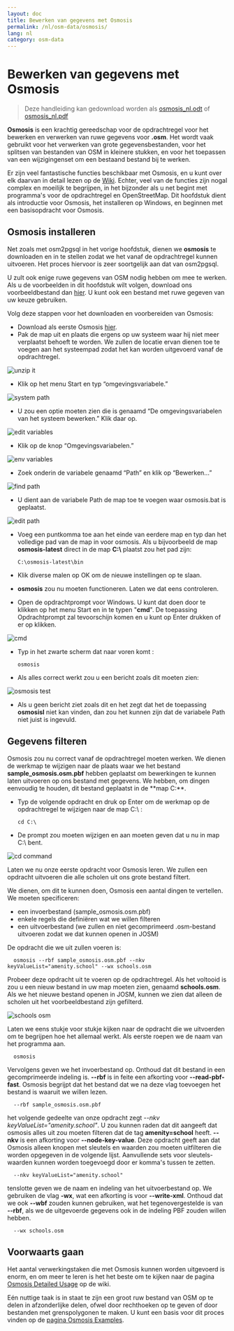```yaml
---
layout: doc
title: Bewerken van gegevens met Osmosis
permalink: /nl/osm-data/osmosis/
lang: nl
category: osm-data
---
```


Bewerken van gegevens met Osmosis
===============================

> Deze handleiding kan gedownload worden als [osmosis_nl.odt](/files/osmosis_nl.odt) of [osmosis_nl.pdf](/files/osmosis_nl.pdf)  

**Osmosis** is een krachtig gereedschap voor de opdrachtregel voor het bewerken en verwerken van ruwe gegevens voor **.osm**. Het wordt vaak gebruikt voor het verwerken van grote gegevensbestanden, voor het splitsen van bestanden van OSM in kleinere stukken, en voor het toepassen van een wijzigingenset om een bestaand bestand bij te werken.  

Er zijn veel fantastische functies beschikbaar met Osmosis, en u kunt over elk daarvan in detail lezen op de [Wiki](http://wiki.openstreetmap.org/wiki/Osmosis/Detailed_Usage_0.41). Echter, veel van de functies zijn nogal complex en moeilijk te begrijpen, in het bijzonder als u net begint met programma's voor de opdrachtregel en OpenStreetMap. Dit hoofdstuk dient als introductie voor Osmosis, het installeren op Windows, en beginnen met een basisopdracht voor Osmosis.  

Osmosis installeren
----------------

Net zoals met osm2pgsql in het vorige hoofdstuk, dienen we **osmosis** te downloaden en in te stellen zodat we het vanaf de opdrachtregel kunnen uitvoeren. Het proces hiervoor is zeer soortgelijk aan dat van osm2pgsql.  

U zult ook enige ruwe gegevens van OSM nodig hebben om mee te werken. Als u de voorbeelden in dit hoofdstuk wilt volgen, download ons voorbeeldbestand dan [hier](/files/sample_osmosis.osm.pbf). U kunt ook een bestand met ruwe gegeven van uw keuze gebruiken.  

Volg deze stappen voor het downloaden en voorbereiden van Osmosis:  

- Download als eerste Osmosis [hier](http://bretth.dev.openstreetmap.org/osmosis-build/osmosis-latest.zip).  
- Pak de map uit en plaats die ergens op uw systeem waar hij niet meer verplaatst behoeft te worden. We zullen de locatie ervan dienen toe te voegen aan het systeempad zodat het kan worden uitgevoerd vanaf de opdrachtregel.  

![unzip it][]

- Klik op het menu Start en typ “omgevingsvariabele.”  

![system path][]

- U zou een optie moeten zien die is genaamd “De omgevingsvariabelen van het systeem bewerken.” Klik daar op.  

![edit variables][]

- Klik op de knop “Omgevingsvariabelen.”  

![env variables][]

- Zoek onderin de variabele genaamd “Path” en klik op “Bewerken...”  

![find path][]

- U dient aan de variabele Path de map toe te voegen waar osmosis.bat is geplaatst.  

![edit path][]

- Voeg een puntkomma toe aan het einde van eerdere map en typ dan het volledige pad van de map in voor osmosis. Als u bijvoorbeeld de map **osmosis-latest** direct in de map **C:\\**  plaatst zou het pad zijn:  
	
      C:\osmosis-latest\bin

- Klik diverse malen op OK om de nieuwe instellingen op te slaan.  
- **osmosis** zou nu moeten functioneren. Laten we dat eens controleren.  
- Open de opdrachtprompt voor Windows. U kunt dat doen door te klikken op het menu Start en in te typen "**cmd**". De toepassing Opdrachtprompt zal tevoorschijn komen en u kunt op Enter drukken of er op klikken.  

![cmd][]

- Typ in het zwarte scherm dat naar voren komt :  

      osmosis

- Als alles correct werkt zou u een bericht zoals dit moeten zien:  

![osmosis test][]

- Als u geen bericht ziet zoals dit en het zegt dat het de toepassing **osmosisl** niet kan vinden, dan zou het kunnen zijn dat de variabele Path niet juist is ingevuld.  

Gegevens filteren
---------------

Osmosis zou nu correct vanaf de opdrachtregel moeten werken. We dienen de werkmap te wijzigen naar de plaats waar we het bestand **sample_osmosis.osm.pbf** hebben geplaatst om bewerkingen te kunnen laten uitvoeren op ons bestand met gegevens.  We hebben, om dingen eenvoudig te houden, dit bestand geplaatst in de **map C:\**.  

- Typ de volgende opdracht en druk op Enter om de werkmap op de opdrachtregel te wijzigen naar de map C:\ :  

      cd C:\
    
- De prompt zou moeten wijzigen en aan moeten geven dat u nu in map C:\ bent.  

![cd command][]

Laten we nu onze eerste opdracht voor Osmosis leren. We zullen een opdracht uitvoeren die alle scholen uit ons grote bestand filtert.  

We dienen, om dit te kunnen doen, Osmosis een aantal dingen te vertellen. We moeten specificeren:  

- een invoerbestand (sample_osmosis.osm.pbf)  
- enkele regels die definiëren wat we willen filteren  
- een uitvoerbestand (we zullen en niet gecomprimeerd .osm-bestand uitvoeren zodat we dat kunnen openen in JOSM)  

De opdracht die we uit zullen voeren is:  

      osmosis --rbf sample_osmosis.osm.pbf --nkv keyValueList="amenity.school" --wx schools.osm

Probeer deze opdracht uit te voeren op de opdrachtregel. Als het voltooid is zou u een nieuw bestand in uw map moeten zien, genaamd **schools.osm**. Als we het nieuwe bestand openen in JOSM, kunnen we zien dat alleen de scholen uit het voorbeeldbestand zijn gefilterd.  

![schools osm][]

Laten we eens stukje voor stukje kijken naar de opdracht die we uitvoerden om te begrijpen hoe het allemaal werkt. Als eerste roepen we de naam van het programma aan.

      osmosis

Vervolgens geven we het invoerbestand op. Onthoud dat dit bestand in een gecomprimeerde indeling is.  **--rbf** is in feite een afkorting voor **--read-pbf-fast**. Osmosis begrijpt dat het bestand dat we na deze vlag toevoegen het bestand is waaruit we willen lezen.  

      --rbf sample_osmosis.osm.pbf

het volgende gedeelte van onze opdracht zegt *--nkv keyValueList="amenity.school"*. U zou kunnen raden dat dit aangeeft dat osmosis alles uit zou moeten filteren dat de tag **amenity=school** heeft. **--nkv** is een afkorting voor **--node-key-value**. Deze opdracht geeft aan dat Osmosis alleen knopen met sleutels en waarden zou moeten uitfilteren die worden opgegeven in de volgende lijst. Aanvullende sets voor sleutels-waarden kunnen worden toegevoegd door er komma's tussen te zetten.  

      --nkv keyValueList="amenity.school"

tenslotte geven we de naam en indeling van het uitvoerbestand op. We gebruiken de vlag **-wx**, wat een afkorting is voor **--write-xml**. Onthoud dat we ook **--wbf** zouden kunnen gebruiken, wat het tegenovergestelde is van **--rbf**, als we de uitgevoerde gegevens ook in de indeling PBF zouden willen hebben.  

      --wx schools.osm

Voorwaarts gaan
---------------

Het aantal verwerkingstaken die met Osmosis kunnen worden uitgevoerd is enorm, en om meer te leren is het het beste om te kijken naar de pagina [Osmosis Detailed Usage](http://wiki.openstreetmap.org/wiki/Osmosis/Detailed_Usage_0.43) op de wiki.  

Eén nuttige taak is in staat te zijn een groot ruw bestand van OSM op te delen in afzonderlijke delen, ofwel door rechthoeken op te geven of door bestanden met grenspolygonen te maken. U kunt een basis voor dit proces vinden op de [pagina Osmosis Examples](http://wiki.openstreetmap.org/wiki/Osmosis/Examples).  

[unzip it]: /images/osm-data/unzip-it.png
[system path]: /images/osm-data/system-path.png
[edit variables]: /images/osm-data/edit-environment-variables.png
[env variables]: /images/osm-data/environment-variables.png
[find path]: /images/osm-data/find-path.png
[edit path]: /images/osm-data/edit-path-variable.png
[cmd]: /images/osm-data/cmd.png
[osmosis test]: /images/osm-data/osmosis-test.png
[cd command]: /images/osm-data/cd-command.png
[schools osm]: /images/osm-data/schools-osm.png


